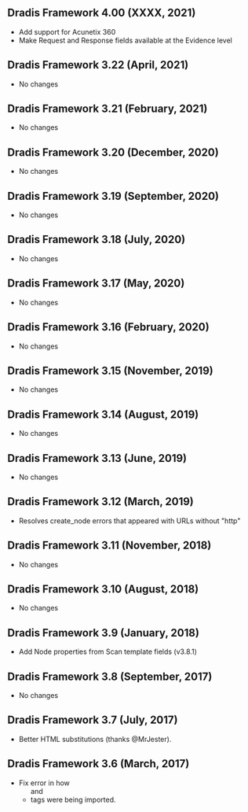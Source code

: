 ## Dradis Framework 4.00 (XXXX, 2021) #

*   Add support for Acunetix 360
*   Make Request and Response fields available at the Evidence level

## Dradis Framework 3.22 (April, 2021) #

*   No changes


## Dradis Framework 3.21 (February, 2021) #

*   No changes


## Dradis Framework 3.20 (December, 2020) #

*   No changes


## Dradis Framework 3.19 (September, 2020) #

*   No changes


## Dradis Framework 3.18 (July, 2020) #

*   No changes


## Dradis Framework 3.17 (May, 2020) #

*   No changes


## Dradis Framework 3.16 (February, 2020) #

*   No changes


## Dradis Framework 3.15 (November, 2019) #

*   No changes


## Dradis Framework 3.14 (August, 2019) #

*   No changes


## Dradis Framework 3.13 (June, 2019) #

*   No changes


## Dradis Framework 3.12 (March, 2019) #

*   Resolves create_node errors that appeared with URLs without "http"


## Dradis Framework 3.11 (November, 2018) #

*   No changes


## Dradis Framework 3.10 (August, 2018) #

*   No changes


## Dradis Framework 3.9 (January, 2018) #

*   Add Node properties from Scan template fields (v3.8.1)


## Dradis Framework 3.8 (September, 2017) ##

*   No changes


## Dradis Framework 3.7 (July, 2017) ##

*   Better HTML substitutions (thanks @MrJester).


## Dradis Framework 3.6 (March, 2017) ##

*   Fix error in how <ul> and <li> tags were being imported.
